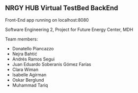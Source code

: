 ## NRGY HUB Virtual TestBed BackEnd

Front-End app running on localhost:8080

Software Engineering 2, Project for Future Energy Center, MDH

Team members:
  - Donatello Piancazzo 
  - Nejra Bahtić 
  - Andrés Ramos Segui
  - Juan Eduardo Soberanis Gómez Farías
  - Clara Wiman
  - Isabelle Agirman
  - Oskar Berglund
  - Muhammad Tariq
